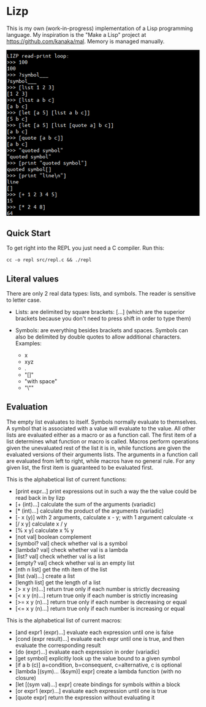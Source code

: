 # Lizp

This is my own (work-in-progress) implementation of a Lisp programming language.
My inspiration is the "Make a Lisp" project at https://github.com/kanaka/mal.
Memory is managed manually.

![Terminal window screenshot](./screenshot.png)

## Quick Start

To get right into the REPL you just need a C compiler. Run this:

```shell
cc -o repl src/repl.c && ./repl
```

## Literal values

There are only 2 real data types: lists, and symbols. The reader is sensitive to
letter case.

* Lists: are delimited by square brackets: \[...] (which are the superior
  brackets because you don't need to press shift in order to type them)
 
* Symbols: are everything besides brackets and spaces. Symbols can also be
  delimited by double quotes to allow additional characters.
  Examples:
  * x
  * xyz
  * .
  * "[]"
  * "with space"
  * "\\""

## Evaluation

The empty list evaluates to itself. Symbols normally evaluate to themselves.  A
symbol that is associated with a value will evaluate to the value.  All other
lists are evaluated either as a macro or as a function call. The first item of a
list determines what function or macro is called. Macros perform operations
given the unevaluated rest of the list it is in, while functions are given the
evaluated versions of their arguments lists. The arguments in a function call
are evaluated from left to right, while macros have no general rule. For any given
list, the first item is guaranteed to be evaluated first.

This is the alphabetical list of current functions:
* \[print expr...] print expressions out in such a way the the value could be read back in by lizp
* \[+ (int)...] calculate the sum of the arguments (variadic)
* \[* (int)...] calculate the product of the arguments (variadic)
* \[- x (y)] with 2 arguments, calculate x - y; with 1 argument calculate -x
* \[/ x y] calculate x / y
* \[% x y] calculate x % y
* \[not val] boolean complement
* \[symbol? val] check whether val is a symbol
* \[lambda? val] check whether val is a lambda
* \[list? val] check whether val is a list
* \[empty? val] check whether val is an empty list
* \[nth n list] get the nth item of the list
* \[list (val)...] create a list
* \[length list] get the length of a list
* \[> x y (n)...] return true only if each number is strictly decreasing
* \[< x y (n)...] return true only if each number is strictly increasing
* \[>= x y (n)...] return true only if each number is decreasing or equal
* \[<= x y (n)...] return true only if each number is increasing or equal

This is the alphabetical list of current macros:
* \[and expr1 (expr)...] evaluate each expression until one is false
* \[cond (expr result)...] evaluate each expr until one is true, and then evaluate the corresponding result
* \[do (expr)...] evaluate each expression in order (variadic)
* \[get symbol] explicitly look up the value bound to a given symbol
* \[if a b (c)] a=condition, b=consequent, c=alternative, c is optional
* \[lambda \[(sym)... (&sym)] expr] create a lambda function (with no closure)
* \[let \[(sym val)...] expr] create bindings for symbols within a block
* \[or expr1 (expr)...] evaluate each expression until one is true
* \[quote expr] return the expression without evaluating it

